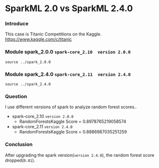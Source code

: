 # SparkML 2.0 vs SparkML 2.4.0


###  Introduce

 This case is Titanic Competitions on the Kaggle.
 https://www.kaggle.com/c/titanic

### Module spark_2.0.0  `spark-core_2.10  version 2.0.0 `
    source ../spark_2.0.0

### Module spark_2.4.0  `spark-core_2.11  version 2.4.0 `
    source ../spark_2.4.0

### Question
 I use different versions of spark to analyze random forest scores..

* spark-core_2.10  `version 2.0.0 `
    *  RandomForestsKaggle Score = 0.8978765219058574
* spark-core_2.11  `version 2.4.0 `
    *  RandomForestsKaggle Score = 0.8886987035251259

### Conclusion
 After upgrading the spark version(`version 2.4.0`), the random forest score dropped(`0.01`).
